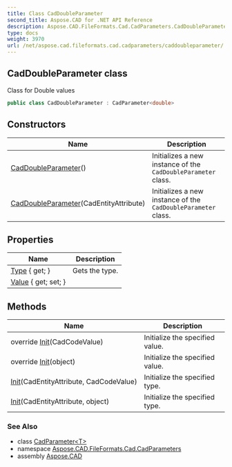 ```yaml
---
title: Class CadDoubleParameter
second_title: Aspose.CAD for .NET API Reference
description: Aspose.CAD.FileFormats.Cad.CadParameters.CadDoubleParameter class. Class for Double values
type: docs
weight: 3970
url: /net/aspose.cad.fileformats.cad.cadparameters/caddoubleparameter/
---
```

## CadDoubleParameter class

Class for Double values

```csharp
public class CadDoubleParameter : CadParameter<double>
```

## Constructors

| Name | Description |
| --- | --- |
| [CadDoubleParameter](caddoubleparameter/#constructor)() | Initializes a new instance of the `CadDoubleParameter` class. |
| [CadDoubleParameter](caddoubleparameter/#constructor_1)(CadEntityAttribute) | Initializes a new instance of the `CadDoubleParameter` class. |

## Properties

| Name | Description |
| --- | --- |
| [Type](../../aspose.cad.fileformats.cad.cadparameters/cadparameter/type/) { get; } | Gets the type. |
| [Value](../../aspose.cad.fileformats.cad.cadparameters/cadparameter-1/value/) { get; set; } |  |

## Methods

| Name | Description |
| --- | --- |
| override [Init](../../aspose.cad.fileformats.cad.cadparameters/caddoubleparameter/init/#init)(CadCodeValue) | Initialize the specified value. |
| override [Init](../../aspose.cad.fileformats.cad.cadparameters/caddoubleparameter/init/#init_3)(object) | Initialize the specified value. |
| [Init](../../aspose.cad.fileformats.cad.cadparameters/cadparameter/init/)(CadEntityAttribute, CadCodeValue) | Initialize the specified type. |
| [Init](../../aspose.cad.fileformats.cad.cadparameters/cadparameter/init/)(CadEntityAttribute, object) | Initialize the specified type. |

### See Also

* class [CadParameter&lt;T&gt;](../cadparameter-1/)
* namespace [Aspose.CAD.FileFormats.Cad.CadParameters](../../aspose.cad.fileformats.cad.cadparameters/)
* assembly [Aspose.CAD](../../)


